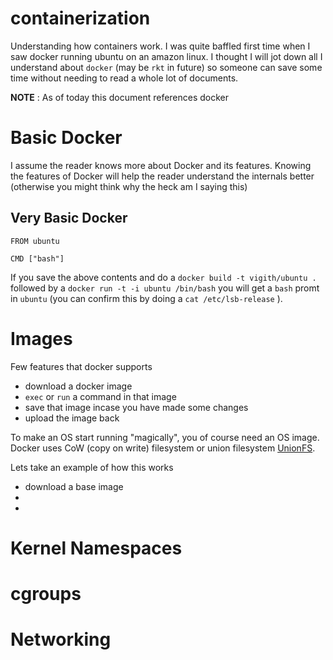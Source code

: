 # containerization

Understanding how containers work. I was quite baffled first time when
I saw docker running ubuntu on an amazon linux. I thought I will jot
down all I understand about `docker` (may be `rkt` in future) so someone
can save some time without needing to read a whole lot of documents.

**NOTE** : As of today this document references docker

# Basic Docker

I assume the reader knows more about Docker and its features. Knowing
the features of Docker will help the reader understand the internals
better (otherwise you might think why the heck am I saying this)

## Very Basic Docker

```
FROM ubuntu

CMD ["bash"]
```

If you save the above contents and do a `docker build -t vigith/ubuntu .` followed by a
`docker run -t -i ubuntu /bin/bash` you will get a `bash` promt in
`ubuntu` (you can confirm this by doing a `cat /etc/lsb-release` ).


# Images

Few features that docker supports
* download a docker image
* `exec` or `run` a command in that image
* save that image incase you have made some changes
* upload the image back

To make an OS start running "magically", you of course need an OS
image. Docker uses CoW (copy on write) filesystem or 
union filesystem [UnionFS](http://en.wikipedia.org/wiki/UnionFS). 

Lets take an example of how this works
 * download a base image
 * 
 *

# Kernel Namespaces

# cgroups

# Networking


